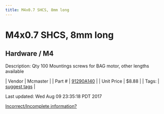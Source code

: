 ```yaml
---
title: M4x0.7 SHCS, 8mm long
---
```


# M4x0.7 SHCS, 8mm long
## Hardware / M4
Description: 	Qty 100 Mountings screws for BAG motor, other lengths available 

| Vendor | Mcmaster | 
| Part # | [91290A140](https://www.mcmaster.com/#91290A140) | 
| Unit Price | $8.88 | 
| Tags: | [suggest tags](https://docs.google.com/forms/d/e/1FAIpQLSeWyY8v3RgOty-MyWmh9U0iivNYN_molChYyS-0U-o-kOAv_g/viewform) | 

Last updated: Wed Aug 09 23:35:18 PDT 2017

 [Incorrect/Incomplete information?](https://docs.google.com/forms/d/e/1FAIpQLSeWyY8v3RgOty-MyWmh9U0iivNYN_molChYyS-0U-o-kOAv_g/viewform)